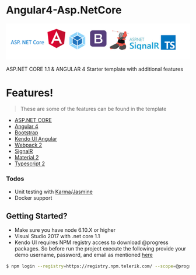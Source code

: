 # Angular4-Asp.NetCore

![Alt Title](title.png?raw=true "Title")

ASP.NET CORE 1.1 & ANGULAR 4 Starter template with additional features


# Features!
> These are some of the features can be found in the template
  - [ASP.NET CORE](https://docs.microsoft.com/en-us/aspnet/core/aspnetcore-1.1)
  - [Angular 4](http://angularjs.blogspot.sg/2017/03/angular-400-now-available.html)
  - [Bootstrap](http://getbootstrap.com/)
  - [Kendo UI Angular](http://www.telerik.com/kendo-angular-ui/)
  - [Webpack 2](https://webpack.js.org/)
  - [SignalR](https://www.asp.net/signalr)
  - [Material 2](https://material.angular.io/)
  - [Typescript 2](https://www.typescriptlang.org/index.html)

### Todos

 - Unit testing with [Karma](https://karma-runner.github.io/1.0/index.html)/[Jasmine](https://jasmine.github.io/)
 - Docker support
 
 ## Getting Started? 
 
 - Make sure you have node 6.10.X or higher 
 - Visual Studio 2017 with .net core 1.1
 - Kendo UI requires NPM registry access to download @progress packages. So before run the project execute the following provide your demo username, password, and email as mentioned [here](http://www.telerik.com/kendo-angular-ui/components/installation/npm-registry/)
 
 ```sh
$ npm login --registry=https://registry.npm.telerik.com/ --scope=@progress

```

